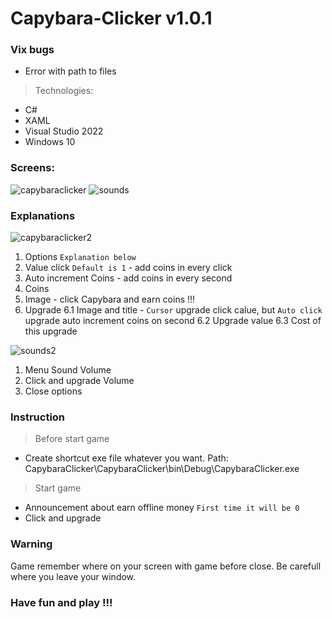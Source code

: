 # Capybara-Clicker v1.0.1

### Vix bugs
- Error with path to files

> Technologies:
- C#
- XAML
- Visual Studio 2022
- Windows 10


### Screens:
![capybaraclicker](https://github.com/SebastianStudent/Capybara-Clicker/assets/42958169/b97bbb28-8bdd-49a9-819c-2470feadd15a)
![sounds](https://github.com/SebastianStudent/Capybara-Clicker/assets/42958169/534bad6c-1b0a-4b02-9b42-b3ccd365a403)


### Explanations
![capybaraclicker2](https://github.com/SebastianStudent/Capybara-Clicker/assets/42958169/5b3c9883-5aee-435c-8be2-87eceaeb49e5)


1. Options `Explanation below`
2. Value click `Default is 1` - add coins in every click
3. Auto increment Coins - add coins in every second
4. Coins
5. Image - click Capybara and earn coins !!!
6. Upgrade
   6.1 Image and title - `Cursor` upgrade click calue, but `Auto click` upgrade auto increment coins on second
   6.2 Upgrade value
   6.3 Cost of this upgrade  


![sounds2](https://github.com/SebastianStudent/Capybara-Clicker/assets/42958169/c90a3c28-6981-4049-9d29-85b6a7b3f95d)


1. Menu Sound Volume
2. Click and upgrade Volume
3. Close options


### Instruction

>Before start game
- Create shortcut exe file whatever you want. Path: CapybaraClicker\CapybaraClicker\bin\Debug\CapybaraClicker.exe

>Start game
- Announcement about earn offline money `First time it will be 0`
- Click and upgrade

### Warning
Game remember where on your screen with game before close. Be carefull where you leave your window.

### Have fun and play !!!
